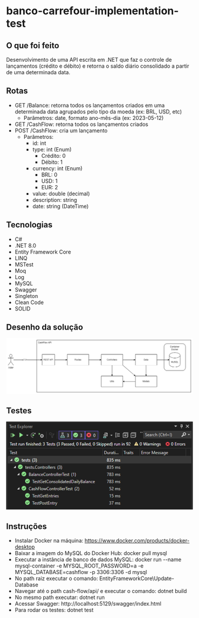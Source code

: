 # banco-carrefour-implementation-test

## O que foi feito

Desenvolvimento de uma API escrita em .NET que faz o controle de lançamentos (crédito e débito) e retorna o saldo diário consolidado a partir de uma determinada data.

## Rotas

- GET /Balance: retorna todos os lançamentos criados em uma determinada data agrupados pelo tipo da moeda (ex: BRL, USD, etc)
  - Parâmetros: date, formato ano-mês-dia (ex: 2023-05-12)
- GET /CashFlow: retorna todos os lançamentos criados
- POST /CashFlow: cria um lançamento
  - Parâmetros:
    - id: int
    - type: int (Enum)
      - Crédito: 0
      - Débito: 1
    - currency: int (Enum)
      - BRL: 0
      - USD: 1
      - EUR: 2
    - value: double (decimal)
    - description: string
    - date: string (DateTime)

## Tecnologias

- C#
- .NET 8.0
- Entity Framework Core
- LINQ
- MSTest
- Moq
- Log
- MySQL
- Swagger
- Singleton
- Clean Code
- SOLID

## Desenho da solução

![Desenho da Solução](https://github.com/henriquecrz/banco-carrefour-implementation-test/blob/main/Desenho%20da%20Solu%C3%A7%C3%A3o.png)

## Testes

![Testes](https://github.com/henriquecrz/banco-carrefour-implementation-test/blob/main/testes.png)

## Instruções

- Instalar Docker na máquina: https://www.docker.com/products/docker-desktop
- Baixar a imagem do MySQL do Docker Hub: docker pull mysql
- Executar a instância de banco de dados MySQL: docker run --name mysql-container -e MYSQL_ROOT_PASSWORD=a -e MYSQL_DATABASE=cashflow -p 3306:3306 -d mysql
- No path raiz executar o comando: EntityFrameworkCore\Update-Database
- Navegar até o path cash-flow/api/ e executar o comando: dotnet build
- No mesmo path executar: dotnet run
- Acessar Swagger: http://localhost:5129/swagger/index.html
- Para rodar os testes: dotnet test
